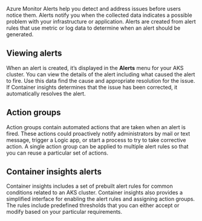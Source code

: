 Azure Monitor Alerts help you detect and address issues before users notice them. Alerts notify you when the collected data indicates a possible problem with your infrastructure or application. Alerts are created from alert rules that use metric or log data to determine when an alert should be generated.

## Viewing alerts

When an alert is created, it’s displayed in the **Alerts** menu for your AKS cluster. You can view the details of the alert including what caused the alert to fire. Use this data find the cause and appropriate resolution for the issue. If Container insights determines that the issue has been corrected, it automatically resolves the alert.

## Action groups

Action groups contain automated actions that are taken when an alert is fired. These actions could proactively notify administrators by mail or text message, trigger a Logic app, or start a process to try to take corrective action. A single action group can be applied to multiple alert rules so that you can reuse a particular set of actions.

## Container insights alerts

Container insights includes a set of prebuilt alert rules for common conditions related to an AKS cluster. Container insights also provides a simplified interface for enabling the alert rules and assigning action groups. The rules include predefined thresholds that you can either accept or modify based on your particular requirements.

